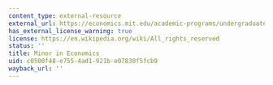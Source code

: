 ```yaml
---
content_type: external-resource
external_url: https://economics.mit.edu/academic-programs/undergraduate-program/minor-and-concentrations
has_external_license_warning: true
license: https://en.wikipedia.org/wiki/All_rights_reserved
status: ''
title: Minor in Economics
uid: c0500f48-e755-4ad1-921b-e07830f5fcb9
wayback_url: ''
---
```

